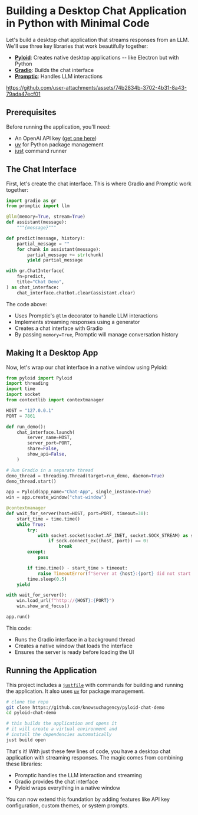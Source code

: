 # Building a Desktop Chat Application in Python with Minimal Code

Let's build a desktop chat application that streams responses from an LLM. We'll use three key libraries that work beautifully together:

- **[Pyloid](https://github.com/pyloid/pyloid)**: Creates native desktop applications -- like Electron but with Python
- **[Gradio](https://gradio.app)**: Builds the chat interface
- **[Promptic](https://github.com/knowsuchagency/promptic)**: Handles LLM interactions



https://github.com/user-attachments/assets/74b2834b-3702-4b31-8a43-79ada47ecf01



## Prerequisites

Before running the application, you'll need:
- An OpenAI API key ([get one here](https://platform.openai.com/api-keys))
- [uv](https://github.com/astral-sh/uv) for Python package management
- [just](https://github.com/casey/just) command runner

## The Chat Interface

First, let's create the chat interface. This is where Gradio and Promptic work together:

```python
import gradio as gr
from promptic import llm

@llm(memory=True, stream=True)
def assistant(message):
    """{message}"""

def predict(message, history):
    partial_message = ""
    for chunk in assistant(message):
        partial_message += str(chunk)
        yield partial_message

with gr.ChatInterface(
    fn=predict,
    title="Chat Demo",
) as chat_interface:
    chat_interface.chatbot.clear(assistant.clear)
```

The code above:
- Uses Promptic's `@llm` decorator to handle LLM interactions
- Implements streaming responses using a generator
- Creates a chat interface with Gradio
- By passing `memory=True`, Promptic will manage conversation history

## Making It a Desktop App

Now, let's wrap our chat interface in a native window using Pyloid:

```python
from pyloid import Pyloid
import threading
import time
import socket
from contextlib import contextmanager

HOST = "127.0.0.1"
PORT = 7861

def run_demo():
    chat_interface.launch(
        server_name=HOST,
        server_port=PORT,
        share=False,
        show_api=False,
    )

# Run Gradio in a separate thread
demo_thread = threading.Thread(target=run_demo, daemon=True)
demo_thread.start()

app = Pyloid(app_name="Chat-App", single_instance=True)
win = app.create_window("chat-window")

@contextmanager
def wait_for_server(host=HOST, port=PORT, timeout=30):
    start_time = time.time()
    while True:
        try:
            with socket.socket(socket.AF_INET, socket.SOCK_STREAM) as sock:
                if sock.connect_ex((host, port)) == 0:
                    break
        except:
            pass

        if time.time() - start_time > timeout:
            raise TimeoutError(f"Server at {host}:{port} did not start within {timeout} seconds")
        time.sleep(0.5)
    yield

with wait_for_server():
    win.load_url(f"http://{HOST}:{PORT}")
    win.show_and_focus()

app.run()
```

This code:
- Runs the Gradio interface in a background thread
- Creates a native window that loads the interface
- Ensures the server is ready before loading the UI

## Running the Application

This project includes a [`justfile`](https://just.systems/man/en/) with commands for building and running the application. It also uses [`uv`](https://github.com/astral-sh/uv) for package management.

```bash
# clone the repo
git clone https://github.com/knowsuchagency/pyloid-chat-demo
cd pyloid-chat-demo

# this builds the application and opens it
# it will create a virtual environment and
# install the dependencies automatically
just build open
```

That's it! With just these few lines of code, you have a desktop chat application with streaming responses. The magic comes from combining these libraries:

- Promptic handles the LLM interaction and streaming
- Gradio provides the chat interface
- Pyloid wraps everything in a native window

You can now extend this foundation by adding features like API key configuration, custom themes, or system prompts.
